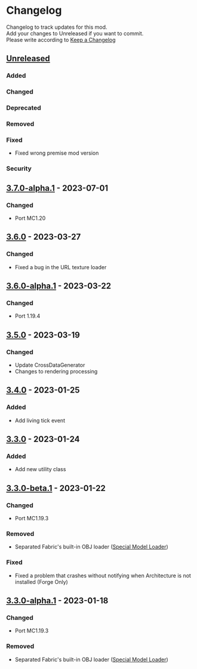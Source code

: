 # Changelog
Changelog to track updates for this mod.  
    Add your changes to Unreleased if you want to commit.  
    Please write according to [Keep a Changelog](https://keepachangelog.com/en/1.0.0/)

## [Unreleased]

### Added

### Changed

### Deprecated

### Removed

### Fixed
- Fixed wrong premise mod version
### Security

## [3.7.0-alpha.1] - 2023-07-01

### Changed
- Port MC1.20

## [3.6.0] - 2023-03-27

### Changed
- Fixed a bug in the URL texture loader

## [3.6.0-alpha.1] - 2023-03-22

### Changed
- Port 1.19.4

## [3.5.0] - 2023-03-19

### Changed
- Update CrossDataGenerator
- Changes to rendering processing

## [3.4.0] - 2023-01-25

### Added
- Add living tick event

## [3.3.0] - 2023-01-24

### Added
- Add new utility class

## [3.3.0-beta.1] - 2023-01-22

### Changed
- Port MC1.19.3

### Removed
- Separated Fabric's built-in OBJ loader ([Special Model Loader](https://github.com/TeamFelnull/SpecialModelLoader))

### Fixed
- Fixed a problem that crashes without notifying when Architecture is not installed (Forge Only)

## [3.3.0-alpha.1] - 2023-01-18

### Changed
- Port MC1.19.3

### Removed
- Separated Fabric's built-in OBJ loader ([Special Model Loader](https://github.com/TeamFelnull/SpecialModelLoader))

[Unreleased]: https://github.com/TeamFelnull/OtyacraftEngine/compare/v3.7.0-alpha.1...HEAD
[3.7.0-alpha.1]: https://github.com/TeamFelnull/OtyacraftEngine/compare/v3.6.0...v3.7.0-alpha.1
[3.6.0]: https://github.com/TeamFelnull/OtyacraftEngine/compare/v3.6.0-alpha.1...v3.6.0
[3.6.0-alpha.1]: https://github.com/TeamFelnull/OtyacraftEngine/compare/v3.5.0...v3.6.0-alpha.1
[3.5.0]: https://github.com/TeamFelnull/OtyacraftEngine/compare/v3.4.0...v3.5.0
[3.4.0]: https://github.com/TeamFelnull/OtyacraftEngine/compare/v3.3.0...v3.4.0
[3.3.0]: https://github.com/TeamFelnull/OtyacraftEngine/compare/v3.3.0-beta.1...v3.3.0
[3.3.0-alpha.1]: https://github.com/TeamFelnull/OtyacraftEngine/commits/v3.3.0-alpha.1
[3.3.0-beta.1]: https://github.com/TeamFelnull/OtyacraftEngine/compare/v3.3.0-alpha.1...v3.3.0-beta.1
